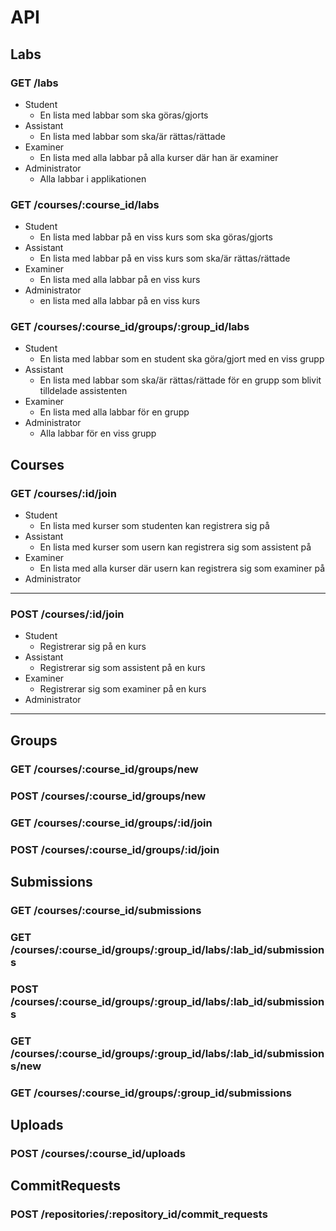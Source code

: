 # API

## Labs

### GET /labs

- Student
  - En lista med labbar som ska göras/gjorts
- Assistant
  - En lista med labbar som ska/är rättas/rättade
- Examiner
  - En lista med alla labbar på alla kurser där han är examiner
- Administrator
  - Alla labbar i applikationen

### GET /courses/:course_id/labs

- Student
  - En lista med labbar på en viss kurs som ska göras/gjorts
- Assistant
  - En lista med labbar på en viss kurs som ska/är rättas/rättade
- Examiner
  - En lista med alla labbar på en viss kurs
- Administrator
  - en lista med alla labbar på en viss kurs

### GET /courses/:course_id/groups/:group_id/labs

- Student
  - En lista med labbar som en student ska göra/gjort med en viss grupp
- Assistant 
  - En lista med labbar som ska/är rättas/rättade för en grupp som blivit tilldelade assistenten
- Examiner
  - En lista med alla labbar för en grupp
- Administrator
  - Alla labbar för en viss grupp
## Courses

### GET /courses/:id/join

- Student
  - En lista med kurser som studenten kan registrera sig på
- Assistant
  - En lista med kurser som usern kan registrera sig som assistent på
- Examiner
  - En lista med alla kurser där usern kan registrera sig som examiner på
- Administrator
 ---

### POST /courses/:id/join

- Student
  - Registrerar sig på en kurs
- Assistant
  - Registrerar sig som assistent på en kurs
- Examiner
  - Registrerar sig som examiner på en kurs
- Administrator
 ---

## Groups

### GET /courses/:course_id/groups/new

### POST /courses/:course_id/groups/new

### GET /courses/:course_id/groups/:id/join

### POST /courses/:course_id/groups/:id/join

## Submissions

### GET /courses/:course_id/submissions

### GET /courses/:course_id/groups/:group_id/labs/:lab_id/submissions

### POST /courses/:course_id/groups/:group_id/labs/:lab_id/submissions

### GET /courses/:course_id/groups/:group_id/labs/:lab_id/submissions/new

### GET /courses/:course_id/groups/:group_id/submissions

## Uploads

### POST /courses/:course_id/uploads

## CommitRequests

### POST /repositories/:repository_id/commit_requests
